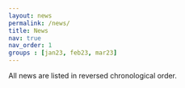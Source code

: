```yaml
---
layout: news
permalink: /news/
title: News
nav: true
nav_order: 1
groups : [jan23, feb23, mar23]
---
```


All news are listed in reversed chronological order.



